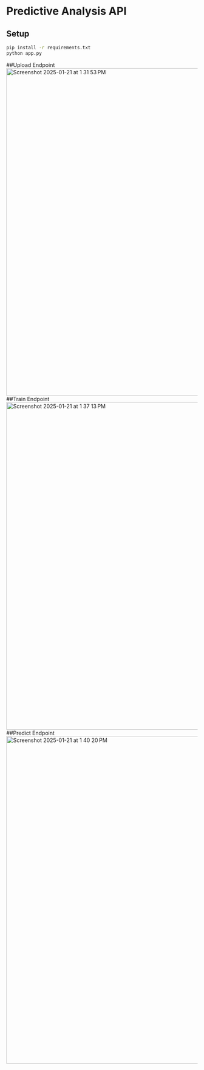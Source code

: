 # Predictive Analysis API

## Setup
```bash
pip install -r requirements.txt
python app.py
```
##Upload Endpoint
<img width="861" alt="Screenshot 2025-01-21 at 1 31 53 PM" src="https://github.com/user-attachments/assets/2bb331f8-4b93-4778-8782-a5e1a1511a16" />
##Train Endpoint
<img width="861" alt="Screenshot 2025-01-21 at 1 37 13 PM" src="https://github.com/user-attachments/assets/0e781a8b-b90a-408a-91b4-46e684643568" />
##Predict Endpoint
<img width="861" alt="Screenshot 2025-01-21 at 1 40 20 PM" src="https://github.com/user-attachments/assets/2100623b-65f5-4f32-9f36-608aea389785" />
